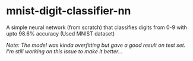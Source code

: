 # mnist-digit-classifier-nn
A simple neural network (from scratch) that classifies digits from 0-9 with upto 98.6% accuracy (Used MNIST dataset)

*Note: The model was kinda overfitting but gave a good result on test set. I'm still working on this issue to make it better...*
